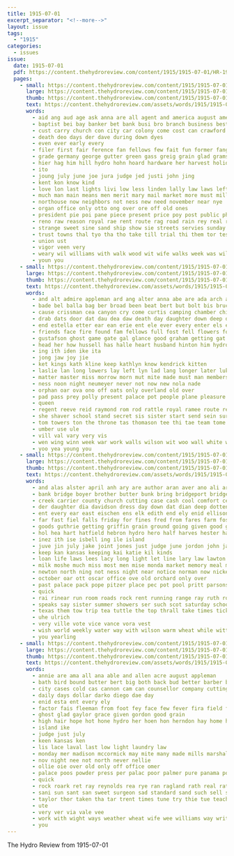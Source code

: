 ```yaml
---
title: 1915-07-01
excerpt_separator: "<!--more-->"
layout: issue
tags:
  - "1915"
categories:
  - issues
issue:
  date: 1915-07-01
  pdf: https://content.thehydroreview.com/content/1915/1915-07-01/HR-1915-07-01.pdf
  pages:
    - small: https://content.thehydroreview.com/content/1915/1915-07-01/small/HR-1915-07-01-01.jpg
      large: https://content.thehydroreview.com/content/1915/1915-07-01/large/HR-1915-07-01-01.jpg
      thumb: https://content.thehydroreview.com/content/1915/1915-07-01/thumbnails/HR-1915-07-01-01.jpg
      text: https://content.thehydroreview.com/assets/words/1915/1915-07-01/HR-1915-07-01-01.txt
      words:
        - aid ang aud age ask anna are all agent and america august american ago
        - baptist bei bay banker bet bank busi bro branch business best bare buy bora but breath belle baby bek ballew bing blaine both bas better been
        - cust carry church con city car colony come cost can crawford county check council carlie cashier company care came caine
        - death deo days der dave during down dyes
        - even ever early every
        - filer first fair ference fan fellows few fait fun former fang fall from friends fonda for
        - grade germany george gutter green gass greig grain glad grams geary goo grand good goods
        - hier hag him hill hydro hohn hoard hardware her harvest holiday husband hun hot has handle henry houck homes holy hock
        - ito
        - joung july june joe jura judge jed justi john jing
        - kent kon know kind
        - love lon last lights livi low less linden lally law laws left little linberg long lov later loli life
        - much man main means men merit mary mail market more must mill mall made money many marta marr miles might monday mote min
        - northouse now neighbors not ness new need november near nye
        - organ office only otto ong over ore off old ones
        - president pie poi pane piece present price poy post public phe pot points prayer park patience pray proven palmer pest policy
        - reno raw reason royal rae rent route rag road rain rey real read russian rank run
        - strange sweet sine sand ship show sie streets servies sunday sons stack such sho start stake stock sever see small saturday sorrow store sister shape stand she service say said stran state
        - trust towns thal tyo tha tho take till trial thi them tor test tam talk town toe tow thousand thomas then tenn than the try
        - union ust
        - vigor veen very
        - weary wil williams with walk wood wit wife walks week was will want wait weather willis wilson way work went winter well while weeks
        - youn you
    - small: https://content.thehydroreview.com/content/1915/1915-07-01/small/HR-1915-07-01-02.jpg
      large: https://content.thehydroreview.com/content/1915/1915-07-01/large/HR-1915-07-01-02.jpg
      thumb: https://content.thehydroreview.com/content/1915/1915-07-01/thumbnails/HR-1915-07-01-02.jpg
      text: https://content.thehydroreview.com/assets/words/1915/1915-07-01/HR-1915-07-01-02.txt
      words:
        - and alt admire appleman ard ang alter anna abe are ada arch allah ahmed angry all anger aud aly agnes alls aid able alo
        - bade bel balla bag ber broad been beat bert but bolt bis bruce baby beans bands battle bey bees butler brad bitterly bro began back bere beasley bill brace bold bame burkhalter bot bond ben break bethel bitter blown bou bay bie bathe bones brown bring
        - cause crissman cea canyon cry come curtis camping chamber chief colonel caine cue cake car collins class can carrie cubic cordon cases colony cousin chow council came church cream carrier certain
        - drab dats door dat dau dea daw death day daughter down deep dray done den
        - end estella etter ear ean erie ent ele ever every enter els ence edwards eigen
        - friends face fire found fam fellows full fost fell flowers former few flo from fought friday folks friend forget for foots fear fore flesh front
        - gustafson ghost game gate gal glance good graham getting gat garden gave geary going ger guard grin grim gare galla gilmore george garde
        - head her how hussell has halle heart husband hinton him hydro harvest heed harm hand hee had home hor hall hance hile held hin happy hill hard hold hands hamilton hye heard human hour
        - ing ith iden ike ita
        - jong jaw joy jie
        - ket kings kath kline keep kathlyn know kendrick kitten
        - laslie lan long lowers lay left lyn lad lang longer later luke league like lant lat laws learned lover leader lie lee loyal loft lights lim last lal late
        - matter master miss morrow morn mut mite made must man members mail mile more monarch many mas mean meadows mea might morning mullins mets may mis moon miller milligan muta much mound mine men
        - ness noon night neumeyer never not now new nola nade
        - orphan oar ova ono off oats only overland old over
        - pad pass prey polly present palace pot people plane pleasure peres part plan peed parson place phyllis poo pet paper pos pretty pint pate pounds
        - queen
        - regent reeve reid raymond rom rod rattle royal ramee route rea ready rua rae rey riding rings ris rush ros regular
        - she shaver school stand secret sis sister start send sein sur still soon search saturday sword storm sat speak sho said service sac sey suter sani sank stover such space stoy soca sun say sant stoves sith son saw scott sunday shape sal singh sone set sei sol seen state see shall sprang
        - tom towers ton the throne tas thomason tee thi tae team tome truly thou top toa tury tie ten then town tor tut thie temple tell thousand texas tha taylor thal toward tam them tay thet take tall tho trip thing turn teresa teach than
        - umber use ule
        - vill val vary very vis
        - wen wing winn week war work walls wilson wit woo wall white went winnie will water words want weeks well word walk weak why while world win wind wide walter wild with wheeler wisel walt weary wise wife west was ware winter wake weather way
        - yoo yea young you
    - small: https://content.thehydroreview.com/content/1915/1915-07-01/small/HR-1915-07-01-03.jpg
      large: https://content.thehydroreview.com/content/1915/1915-07-01/large/HR-1915-07-01-03.jpg
      thumb: https://content.thehydroreview.com/content/1915/1915-07-01/thumbnails/HR-1915-07-01-03.jpg
      text: https://content.thehydroreview.com/assets/words/1915/1915-07-01/HR-1915-07-01-03.txt
      words:
        - and alas alster april anh ary are author aran aver ano ali ard ang acre aid aud arie acres ake anna american able ana ast all august ale
        - bank bridge boyer brother butter bunk bring bridgeport bridges been block beto bere belle bard bradle bee boards book both barn begun bible burkhart blanchard blaine better bennett board bem band business bet buggy ber bayard buy bureau bea but barr
        - creek carrier county church cutting case cash cool comfort cee cure christian cole can caddo cordial call clara cheap cream city comes cal corn cua change chas clause cotton cost chase car came clerk cold come carry clark
        - der daughter dia davidson dress day down dat dian deep dotten depot dee dooley days duty delay dua diss dry deer deal drinks dave dinner date
        - ent every ear east eischen ens elk edith end ely enid ellison
        - far fast fiel falls friday for fines fred from fares farm foss felton fay fand fannie few fever farms frank fiscal favor field fall fore fly fruit foster finder fair fund fountain fost fam folks fields first ford
        - goods guthrie getting griffin grain ground going given good gordon grown goes glock geary geese grade grapes
        - hol hea hart hatfield hebron hydro hero half harves hester had hest harvest herndon hop hess harness hibbs hensley hall hoan him high hen held hour house has hineman her home horse
        - inez ith ise isbell ing ile island
        - juve jin july jake joint jones just judge june jordon john jas joo
        - keep kan kansas keeping kai katie kil kinds
        - loan life laws lees lacy long light let line lary law lawton lemon lillie liberal longer lage levy ling live last lover lambert lot left later ler little lay
        - milk moshe much miss most men mise monda market memory meal martin mount mon mares mere mer may mille morning moder made more mable money monday mel morgan munden miller many mills meding must miles
        - newton north ning not ness night near notice norman now nickel new
        - october oar ott oscar office ove old orchard only over
        - past palace pack pope pitzer place pec pot pool pritt parsons pie priscilla perrin pla pears price pound per peter port peaches person pelton poindexter pastor piece potter pretty
        - quick
        - rai rinear run room roads rock rent running range ray ruth rowan reason ridenour rue real renew reg rade rund read route rua ready roy ried rec
        - speaks say sister summer showers ser such scot saturday school september she sua salt shall settle short sons sell siem season sus subject said sick state seas slate sum shante sunda scott service shy small sain sun special second store sand seeds speed see schol sit san sai sunday sudan square sly sax south seed save slight states sylvester schoo stave sanders son sale send sessions shape stock
        - texas them tow trip tea tuttle the top thrall take times tickle thi thomas then train taylor thet thy thing thon timme tee thralls test timber tha town than try tat taken thal
        - uhe ulrich
        - very ville vote vice vance vora vest
        - wish world weekly water way with wilson warm wheat while witt wise weeks well wonder went welcome wire woods wellington wife walter watch worth wee wires want weatherford wisdom was wilt weather word why west white wait willis will wein wagon work washington week wave weare williams
        - you yearling
    - small: https://content.thehydroreview.com/content/1915/1915-07-01/small/HR-1915-07-01-04.jpg
      large: https://content.thehydroreview.com/content/1915/1915-07-01/large/HR-1915-07-01-04.jpg
      thumb: https://content.thehydroreview.com/content/1915/1915-07-01/thumbnails/HR-1915-07-01-04.jpg
      text: https://content.thehydroreview.com/assets/words/1915/1915-07-01/HR-1915-07-01-04.txt
      words:
        - annie are ama all ana able and allen acre august appleman
        - bath bird bound butter bert big both back bud better barber bold bank bar beim bast buy bowels been best bus beams black beam ber bee bond block bradley body
        - city cases cold cas cannon cam can counsellor company cutting crosswhite cream clyde col cedar con clover cant come caddo cost colt county chas care court
        - daily days dollar darko diego dae day
        - enid esta ent every ely
        - factor fais fleeman from foot fey face few fever fira field fares for friend flyer fatal first fay fort fam francisco fry floyd
        - ghost glad gaylor grace given gordon good grain
        - high hair hope hot hone hydro her hoen hon herndon hay home hurry head hens health henke hop has had howes hardware hard
        - island ike
        - judge just july
        - keen kansas ken
        - lis lace laval last low light laundry law
        - monday mer madison mccormick may mite many made mills marshall moun mea mis most moe miles
        - nov night nee not north never nellie
        - ollie oie over old only off office omer
        - palace poos powder press per palac poor palmer pure panama pounds past place price parks people public peasant
        - quick
        - rock roark ret ray reynolds rea rye ran ragland rath real rates ross
        - sani sun sant san sweet surgeon sad standard sand such sell seen serene sister son second south september sick story seo show sale shan states sine stap service
        - taylor thor taken tha tar trent times tune try thie tue teach table tria take the teed town them trip
        - ute
        - very ver via vale vee
        - work with wight ways weather wheat wife wee williams way writer world willi was will west
        - you
---
```


The Hydro Review from 1915-07-01

<!--more-->

